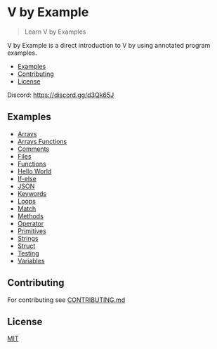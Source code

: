 # V by Example

> Learn V by Examples

V by Example is a direct introduction to V by using annotated program examples.

- [Examples](#examples)
- [Contributing](#contributing)
- [License](#license)

Discord: https://discord.gg/d3Qk65J

## Examples

- [Arrays](examples/arrays.md)
- [Arrays Functions](examples/arrays-functions.md)
- [Comments](examples/comment.md)
- [Files](examples/files.md)
- [Functions](examples/functions.md)
- [Hello World](examples/hello.md)
- [If-else](examples/if-else.md)
- [JSON](examples/json.md)
- [Keywords](examples/keywords.md)
- [Loops](examples/loops.md)
- [Match](examples/match.md)
- [Methods](examples/methods.md)
- [Operator](examples/operator.md)
- [Primitives](examples/primitives.md)
- [Strings](examples/strings.md)
- [Struct](examples/struct.md)
- [Testing](examples/testing.md)
- [Variables](examples/variables.md)
  
## Contributing

For contributing see [CONTRIBUTING.md](CONTRIBUTING.md)

## License

[MIT](LICENSE)
